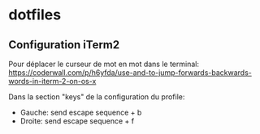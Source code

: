 # dotfiles


## Configuration iTerm2

Pour déplacer le curseur de mot en mot dans le terminal: https://coderwall.com/p/h6yfda/use-and-to-jump-forwards-backwards-words-in-iterm-2-on-os-x

Dans la section "keys" de la configuration du profile:

- Gauche: send escape sequence + b
- Droite: send escape sequence + f
